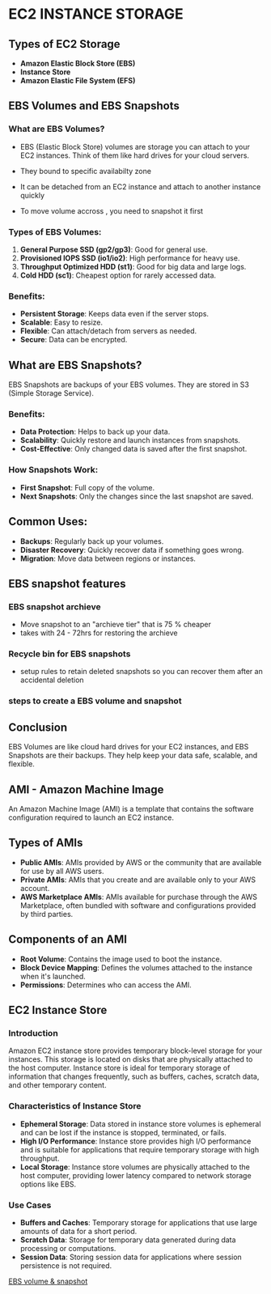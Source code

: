 # EC2 INSTANCE STORAGE


## Types of EC2 Storage

- **Amazon Elastic Block Store (EBS)**
- **Instance Store**
- **Amazon Elastic File System (EFS)**



## EBS Volumes and EBS Snapshots

### What are EBS Volumes?

- EBS (Elastic Block Store) volumes are storage you can attach to your EC2 instances. Think of them like hard drives for your cloud servers.

- They bound to specific availabilty zone

- It can be detached from an EC2 instance and attach to another instance quickly

- To move volume accross , you need to snapshot it first


### Types of EBS Volumes:

1. **General Purpose SSD (gp2/gp3)**: Good for general use.
2. **Provisioned IOPS SSD (io1/io2)**: High performance for heavy use.
3. **Throughput Optimized HDD (st1)**: Good for big data and large logs.
4. **Cold HDD (sc1)**: Cheapest option for rarely accessed data.

### Benefits:
- **Persistent Storage**: Keeps data even if the server stops.
- **Scalable**: Easy to resize.
- **Flexible**: Can attach/detach from servers as needed.
- **Secure**: Data can be encrypted.

## What are EBS Snapshots?

EBS Snapshots are backups of your EBS volumes. They are stored in S3 (Simple Storage Service).

### Benefits:
- **Data Protection**: Helps to back up your data.
- **Scalability**: Quickly restore and launch instances from snapshots.
- **Cost-Effective**: Only changed data is saved after the first snapshot.

### How Snapshots Work:
- **First Snapshot**: Full copy of the volume.
- **Next Snapshots**: Only the changes since the last snapshot are saved.

## Common Uses:
- **Backups**: Regularly back up your volumes.
- **Disaster Recovery**: Quickly recover data if something goes wrong.
- **Migration**: Move data between regions or instances.

## EBS snapshot features

### EBS snapshot archieve

- Move snapshot to an "archieve tier" that is 75 % cheaper
- takes with 24 - 72hrs for restoring the archieve

### Recycle bin for EBS snapshots

- setup rules to retain deleted snapshots so you can recover them after an accidental deletion

### steps to create a EBS volume and snapshot


  

## Conclusion
EBS Volumes are like cloud hard drives for your EC2 instances, and EBS Snapshots are their backups. They help keep your data safe, scalable, and flexible.


## AMI - Amazon Machine Image 


An Amazon Machine Image (AMI) is a template that contains the software configuration required to launch an EC2 instance.  


## Types of AMIs

- **Public AMIs**: AMIs provided by AWS or the community that are available for use by all AWS users.
- **Private AMIs**: AMIs that you create and are available only to your AWS account.
- **AWS Marketplace AMIs**: AMIs available for purchase through the AWS Marketplace, often bundled with software and configurations provided by third parties.

## Components of an AMI

- **Root Volume**: Contains the image used to boot the instance.
- **Block Device Mapping**: Defines the volumes attached to the instance when it's launched.
- **Permissions**: Determines who can access the AMI.



## EC2 Instance Store

### Introduction

Amazon EC2 instance store provides temporary block-level storage for your instances. This storage is located on disks that are physically attached to the host computer. Instance store is ideal for temporary storage of information that changes frequently, such as buffers, caches, scratch data, and other temporary content.

### Characteristics of Instance Store

- **Ephemeral Storage**: Data stored in instance store volumes is ephemeral and can be lost if the instance is stopped, terminated, or fails.
- **High I/O Performance**: Instance store provides high I/O performance and is suitable for applications that require temporary storage with high throughput.
- **Local Storage**: Instance store volumes are physically attached to the host computer, providing lower latency compared to network storage options like EBS.

### Use Cases

- **Buffers and Caches**: Temporary storage for applications that use large amounts of data for a short period.
- **Scratch Data**: Storage for temporary data generated during data processing or computations.
- **Session Data**: Storing session data for applications where session persistence is not required.


[EBS volume & snapshot](https://github.com/shiva-kumar-biru/aws_cloud/blob/main/projects/ec2-instance-management/create_ec2_instances.md)